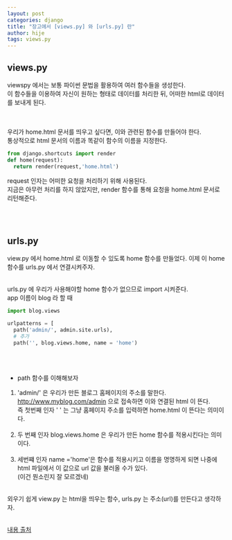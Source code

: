 ```yaml
---
layout: post
categories: django
title: "장고에서 [views.py] 와 [urls.py] 란"
author: hije
tags: views.py
---
```

## views.py
viewspy 에서는 보통 파이썬 문법을 활용하여 여러 함수들을 생성한다.  
이 함수들을 이용하여 자신이 원하는 형태로 데이터를 처리한 뒤, 어떠한 html로 데이터를 보내게 된다.

<br/><br/>
우리가 home.html 문서를 띄우고 싶다면, 이와 관련된 함수를 만들어야 한다.  
통상적으로 html 문서의 이름과 똑같이 함수의 이름을 지정한다.

```python
from django.shortcuts import render
def home(request):
  return render(request,'home.html')
```
request 인자는 어떠한 요청을 처리하기 위해 사용된다.  
지금은 아무런 처리를 하지 않았지만, render 함수를 통해 요청을 home.html 문서로 리턴해준다.

<br/><br/>

## urls.py

view.py 에서 home.html 로 이동할 수 있도록 home 함수를 만들었다.
이제 이 home 함수를 urls.py 에서 연결시켜주자.
<br/><br/>

urls.py 에 우리가 사용해야할 home 함수가 없으므로 import 시켜준다.  
app 이름이 blog 라 할 때 
```python
import blog.views

urlpatterns = [
  path('admin/', admin.site.urls),
  # 추가
  path('', blog.views.home, name = 'home')
```
<br/><br/>
* path 함수를 이해해보자
1. 'admin/' 은 우리가 만든 블로그 홈페이지의 주소를 말한다.
http://www.myblog.com/admin 으로 접속하면 이와 연결된 html 이 뜬다.  
즉 첫번째 인자 ' ' 는 그냥 홈페이지 주소를 입력하면 home.html 이 뜬다는 의미이다.
<br/><br/>
2. 두 번째 인자 blog.views.home 은 우리가 만든 home 함수를 적용시킨다는 의미이다.
<br/><br/>
3. 세번쨰 인자 name ='home'은 함수를 적용시키고 이름을 명명하게 되면 나중에 html 파일에서 이 값으로 url 값을 불러올 수가 있다.  
(이건 뭔소린지 잘 모르겠네)
<br/><br/>

외우기 쉽게 view.py 는 html을 띄우는 함수, urls.py 는 주소(url)를 만든다고 생각하자.
<br/><br/>

[내용 출처](https://opentutorials.org/module/4034/24661)
